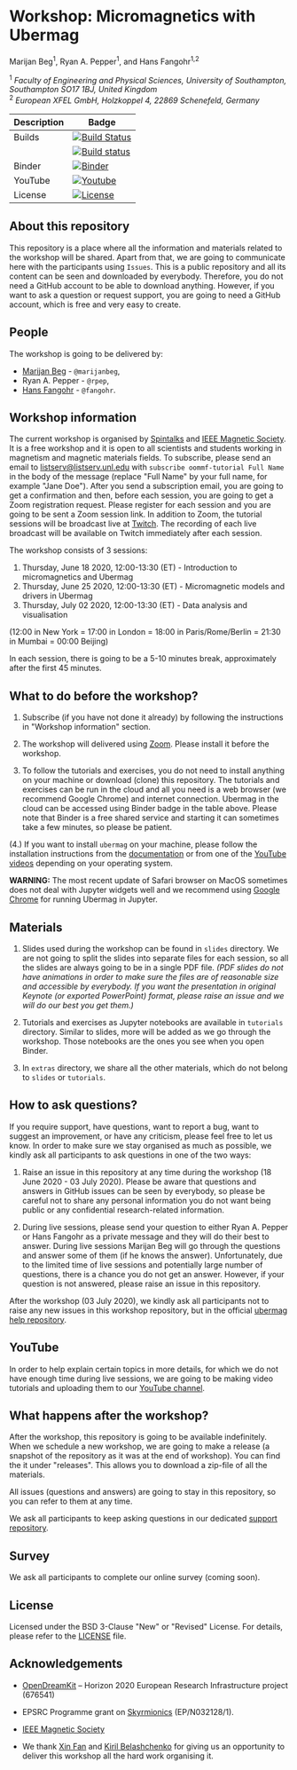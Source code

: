 # Workshop: Micromagnetics with Ubermag
Marijan Beg<sup>1</sup>, Ryan A. Pepper<sup>1</sup>, and Hans Fangohr<sup>1,2</sup>

<sup>1</sup> *Faculty of Engineering and Physical Sciences, University of Southampton, Southampton SO17 1BJ, United Kingdom*  
<sup>2</sup> *European XFEL GmbH, Holzkoppel 4, 22869 Schenefeld, Germany*  

| Description | Badge |
| --- | --- |
| Builds | [![Build Status](https://travis-ci.org/ubermag/workshop.svg?branch=master)](https://travis-ci.org/ubermag/workshop) |
|        | [![Build status](https://ci.appveyor.com/api/projects/status/frw46id1gk7i5440?svg=true)](https://ci.appveyor.com/project/marijanbeg/workshop) |
| Binder | [![Binder](https://mybinder.org/badge_logo.svg)](https://mybinder.org/v2/gh/ubermag/workshop/master?filepath=tutorials%2Findex.ipynb) |
| YouTube | [![Youtube](https://img.shields.io/badge/YouTube-ubermag-red)](https://www.youtube.com/channel/UC7MSqVQSMFV42R1jAYmKGLg) |
| License | [![License](https://img.shields.io/badge/License-BSD%203--Clause-blue.svg)](https://opensource.org/licenses/BSD-3-Clause) |

## About this repository

This repository is a place where all the information and materials related to the workshop will be shared. Apart from that, we are going to communicate here with the participants using `Issues`. This is a public repository and all its content can be seen and downloaded by everybody. Therefore, you do not need a GitHub account to be able to download anything. However, if you want to ask a question or request support, you are going to need a GitHub account, which is free and very easy to create.

## People

The workshop is going to be delivered by:

  - [Marijan Beg](https://cmg.soton.ac.uk/people/mb1a15/) - `@marijanbeg`,
  - Ryan A. Pepper - `@rpep`,
  - [Hans Fangohr](https://fangohr.github.io) - `@fangohr`.

## Workshop information

The current workshop is organised by [Spintalks](https://www.spintalks.org/home) and [IEEE Magnetic Society](http://www.ieeemagnetics.org). It is a free workshop and it is open to all scientists and students working in magnetism and magnetic materials fields. To subscribe, please send an email to [listserv@listserv.unl.edu](listserv@listserv.unl.edu) with `subscribe oommf-tutorial Full Name` in the body of the message (replace "Full Name" by your full name, for example "Jane Doe"). After you send a subscription email, you are going to get a confirmation and then, before each session, you are going to get a Zoom registration request. Please register for each session and you are going to be sent a Zoom session link. In addition to Zoom, the tutorial sessions will be broadcast live at [Twitch](https://www.twitch.tv/onlinespintronics). The recording of each live broadcast will be available on Twitch immediately after each session.

The workshop consists of 3 sessions:

1. Thursday, June 18 2020, 12:00-13:30 (ET) - Introduction to micromagnetics and Ubermag  
2. Thursday, June 25 2020, 12:00-13:30 (ET) - Micromagnetic models and drivers in Ubermag
3. Thursday, July 02 2020, 12:00-13:30 (ET) - Data analysis and visualisation

(12:00 in New York = 17:00 in London = 18:00 in Paris/Rome/Berlin = 21:30 in Mumbai = 00:00 Beijing)

In each session, there is going to be a 5-10 minutes break, approximately after the first 45 minutes.

## What to do before the workshop?

1. Subscribe (if you have not done it already) by following the instructions in "Workshop information" section.

2. The workshop will delivered using [Zoom](https://zoom.us). Please install it before the workshop.

3. To follow the tutorials and exercises, you do not need to install anything on your machine or download (clone) this repository. The tutorials and exercises can be run in the cloud and all you need is a web browser (we recommend Google Chrome) and internet connection. Ubermag in the cloud can be accessed using Binder badge in the table above. Please note that Binder is a free shared service and starting it can sometimes take a few minutes, so please be patient.

(4.) If you want to install `ubermag` on your machine, please follow the installation instructions from the [documentation](https://ubermag.readthedocs.io/en/latest/ipynb/installation-testing-update.html) or from one of the [YouTube videos](https://www.youtube.com/playlist?list=PL4PY0wNkaCWzy2kbhkp3NtZJNRvtPddLC) depending on your operating system.

**WARNING:** The most recent update of Safari browser on MacOS sometimes does not deal with Jupyter widgets well and we recommend using [Google Chrome](https://www.google.com/chrome/) for running Ubermag in Jupyter.

## Materials

1. Slides used during the workshop can be found in `slides` directory. We are not going to split the slides into separate files for each session, so all the slides are always going to be in a single PDF file.
*(PDF slides do not have animations in order to make sure the files are of reasonable size and accessible by everybody. If you want the presentation in original Keynote (or exported PowerPoint) format, please raise an issue and we will do our best you get them.)*

2. Tutorials and exercises as Jupyter notebooks are available in `tutorials` directory. Similar to slides, more will be added as we go through the workshop. Those notebooks are the ones you see when you open Binder.

3. In `extras` directory, we share all the other materials, which do not belong to `slides` or `tutorials`.

## How to ask questions?

If you require support, have questions, want to report a bug, want to suggest an improvement, or have any criticism, please feel free to let us know. In order to make sure we stay organised as much as possible, we kindly ask all participants to ask questions in one of the two ways:

1. Raise an issue in this repository at any time during the workshop (18 June 2020 - 03 July 2020). Please be aware that questions and answers in GitHub issues can be seen by everybody, so please be careful not to share any personal information you do not want being public or any confidential research-related information.

2. During live sessions, please send your question to either Ryan A. Pepper or Hans Fangohr as a private message and they will do their best to answer. During live sessions Marijan Beg will go through the questions and answer some of them (if he knows the answer). Unfortunately, due to the limited time of live sessions and potentially large number of questions, there is a chance you do not get an answer. However, if your question is not answered, please raise an issue in this repository.

After the workshop (03 July 2020), we kindly ask all participants not to raise any new issues in this workshop repository, but in the official [ubermag help repository](https://github.com/ubermag/help).

## YouTube

In order to help explain certain topics in more details, for which we do not have enough time during live sessions, we are going to be making video tutorials and uploading them to our [YouTube channel](https://www.youtube.com/channel/UC7MSqVQSMFV42R1jAYmKGLg).

## What happens after the workshop?

After the workshop, this repository is going to be available indefinitely. When we schedule a new workshop, we are going to make a release (a snapshot of the repository as it was at the end of workshop). You can find the it under "releases". This allows you to download a zip-file of all the materials.

All issues (questions and answers) are going to stay in this repository, so you can refer to them at any time.

We ask all participants to keep asking questions in our dedicated [support repository](https://github.com/ubermag/help).

## Survey

We ask all participants to complete our online survey (coming soon).

## License

Licensed under the BSD 3-Clause "New" or "Revised" License. For details, please refer to the [LICENSE](LICENSE) file.

## Acknowledgements

- [OpenDreamKit](http://opendreamkit.org/) – Horizon 2020 European Research Infrastructure project (676541)

- EPSRC Programme grant on [Skyrmionics](http://www.skyrmions.ac.uk) (EP/N032128/1).

- [IEEE Magnetic Society](http://www.ieeemagnetics.org)

- We thank [Xin Fan](https://sites.google.com/view/xinfan/people) and [Kiril Belashchenko](http://physics.unl.edu/belashchenko/) for giving us an opportunity to deliver this workshop all the hard work organising it.
